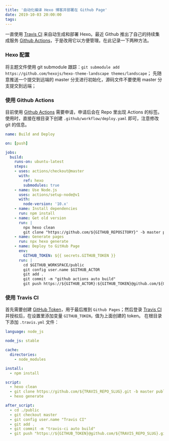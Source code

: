 ```yaml
---
title: '自动化编译 Hexo 博客并部署在 Github Page'
date: 2019-10-03 20:00:00
tags:
---
```


一直使用 [Travis CI](https://travis-ci.org) 来自动生成和部署 Hexo。最近 Github 推出了自己的持续集成服务 [Github Actions](https://github.com/features/actions)，于是改用它以方便管理。在此记录一下两种方法。

<!--more-->

### Hexo 配置

将主题文件使用 git submodule 跟踪：`git submodule add https://github.com/hexojs/hexo-theme-landscape themes/landscape`；
先随意推送一个提交到远端的 master 分支进行初始化，源码文件不要使用 master 分支提交到远端；

### 使用 Github Actions

目前使用 [Github Actions](https://github.com/features/actions) 需要申请，申请后会在 Repo 里出现 Actions 的标签。
使用时，直接在根目录下创建 `.github/workflow/deploy.yaml` 即可，注意修改 git 的信息。

``` yaml
name: Build and Deploy

on: [push]

jobs:
  build:
    runs-on: ubuntu-latest
    steps:
    - uses: actions/checkout@master
      with:
        ref: hexo
        submodules: true
    - name: Use Node.js
      uses: actions/setup-node@v1
      with:
        node-version: '10.x'
    - name: Install dependencies
      run: npm install
    - name: Get old version
      run: |
        npx hexo clean
        git clone "https://github.com/${GITHUB_REPOSITORY}" -b master public
    - name: Generate pages
      run: npx hexo generate
    - name: Deploy to GitHub Page
      env:
        GITHUB_TOKEN: ${{ secrets.GITHUB_TOKEN }}
      run: |
        cd $GITHUB_WORKSPACE/public
        git config user.name $GITHUB_ACTOR
        git add .
        git commit -m "github actions auto build"
        git push https://${GITHUB_ACTOR}:${GITHUB_TOKEN}@github.com/${GITHUB_REPOSITORY}.git master:master
```

### 使用 Travis CI

首先需要创建 [GitHub Token](https://github.com/settings/tokens)，用于最后推到 `Github Pages`；然后登录 [Travis CI](https://travis-ci.org) 并授权后，在设置里添加变量 `GITHUB_TOKEN`，值为上面创建的 token。
在根目录下添加 `.travis.yml` 文件：

``` yaml
language: node_js

node_js: stable

cache:
  directories:
    - node_modules

install:
  - npm install

script:
  - hexo clean
  - git clone https://github.com/${TRAVIS_REPO_SLUG}.git -b master public/
  - hexo generate

after_script:
  - cd ./public
  - git checkout master
  - git config user.name "Travis CI"
  - git add .
  - git commit -m "travis-ci auto build"
  - git push "https://${GITHUB_TOKEN}@github.com/${TRAVIS_REPO_SLUG}.git" master:master
```